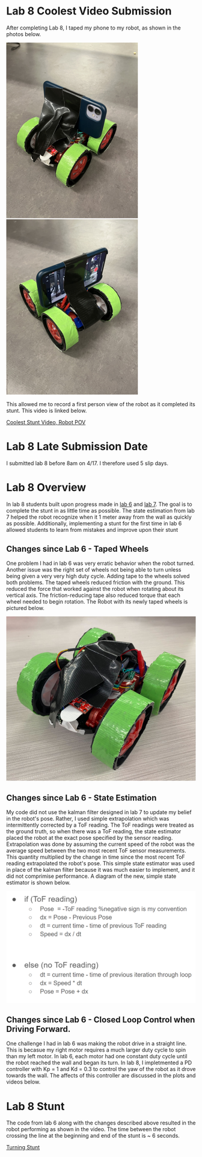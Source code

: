 # Lab 8 Coolest Video Submission
After completing Lab 8, I taped my phone to my robot, as shown in the photos below. 

<img src="cam1.jpg" class="img-responsive" alt="" width= 350> <img src="cam2.jpg" class="img-responsive" alt="" width= 350> 

This allowed me to record a first person view of the robot as it completed its stunt. This video is linked below.

[Coolest Stunt Video, Robot POV](https://youtu.be/qYq4uiy29VA)


# Lab 8 Late Submission Date
I submitted lab 8 before 8am on 4/17. I therefore used 5 slip days.

# Lab 8 Overview
In lab 8 students built upon progress made in [lab 6](Lab6/lab8Writeup.html) and [lab 7](Lab7/lab8Writeup.html). The goal is to complete the stunt in as little time as possible. The state estimation from lab 7 helped the robot recognize when it 1 meter away from the wall as quickly as possible. Additionally, implementing a stunt for the first time in lab 6 allowed students to learn from mistakes and improve upon their stunt

## Changes since Lab 6 - Taped Wheels
One problem I had in lab 6 was very erratic behavior when the robot turned. Another issue was the right set of wheels not being able to turn unless being given a very very high duty cycle. Adding tape to the wheels solved both problems. The taped wheels reduced friction with the ground. This reduced the force that worked against the robot when rotating about its vertical axis. The friction-reducing tape also reduced torque that each wheel needed to begin rotation. The Robot with its newly taped wheels is pictured below. 

<img src="wheel_tape.jpg" class="img-responsive" alt="" width= 650> 

## Changes since Lab 6 - State Estimation
My code did not use the kalman filter designed in lab 7 to update my belief in the robot's pose. Rather, I used simple extrapolation which was intermittently corrected by a ToF reading. The ToF readings were treated as the ground truth, so when there was a ToF reading, the state estimator placed the robot at the exact pose specified by the sensor reading. Extrapolation was done by assuming the current speed of the robot was the average speed between the two most recent ToF sensor measurements. This quantity multiplied by the change in time since the most recent ToF reading extrapolated the robot's pose. This simple state estimator was used in place of the kalman filter because it was much easier to implement, and it did not comprimise performance. A diagram of the new, simple state estimator is shown below. 

<img src="extrapolation.PNG" class="img-responsive" alt="" width= 650> 

## Changes since Lab 6 - Closed Loop Control when Driving Forward.
One challenge I had in lab 6 was making the robot drive in a straight line. This is becasue my right motor requires a much larger duty cycle to spin than my left motor. In lab 6, each motor had one constant duty cycle until the robot reached the wall and began its turn. In lab 8, I impletmented a PD controller with Kp = 1 and Kd = 0.3 to control the yaw of the robot as it drove towards the wall. The affects of this controller are discussed in the plots and videos below. 

# Lab 8 Stunt
The code from lab 6 along with the changes described above resulted in the robot performing as shown in the video. The time between the robot crossing the line at the beginning and end of the stunt is ~ 6 seconds. 

[Turning Stunt](https://youtube.com/shorts/O7jtek9dTOw?feature=share)


